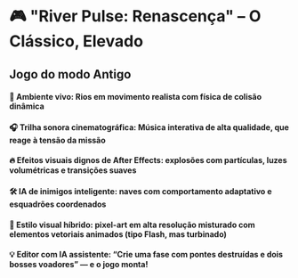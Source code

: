 # 🎮 "River Pulse: Renascença" – O Clássico, Elevado

## Jogo do modo Antigo

#### 🌊 **Ambiente vivo**: Rios em movimento realista com física de colisão dinâmica
#### 🎧 **Trilha sonora cinematográfica**: Música interativa de alta qualidade, que reage à tensão da missão
#### 🔥 **Efeitos visuais dignos de After Effects**: explosões com partículas, luzes volumétricas e transições suaves
#### 🛠️ **IA de inimigos inteligente**: naves com comportamento adaptativo e esquadrões coordenados
#### 🎨 **Estilo visual híbrido**: pixel-art em alta resolução misturado com elementos vetoriais animados (tipo Flash, mas turbinado)
#### 💡 **Editor com IA assistente**: “Crie uma fase com pontes destruídas e dois bosses voadores” — e o jogo monta!
